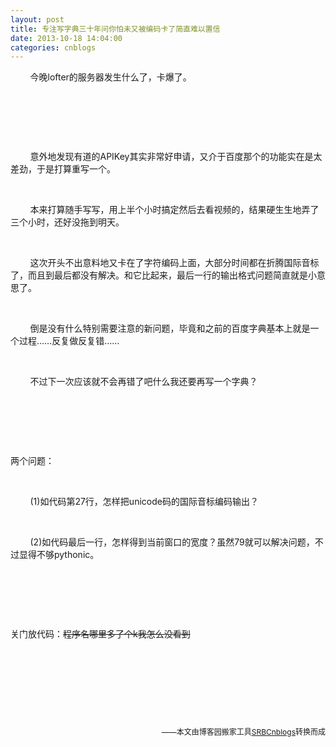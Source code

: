 ```yaml
---
layout: post
title: 专注写字典三十年问你怕未又被编码卡了简直难以置信
date: 2013-10-18 14:04:00
categories: cnblogs
---
```


<p>&nbsp;&nbsp;&nbsp;&nbsp;&nbsp;&nbsp;&nbsp;&nbsp;今晚lofter的服务器发生什么了，卡爆了。</p>
<p>&nbsp;</p>
<p>&nbsp;</p>
<p>&nbsp;</p>
<p>&nbsp;&nbsp;&nbsp;&nbsp;&nbsp;&nbsp;&nbsp;&nbsp;意外地发现有道的APIKey其实非常好申请，又介于百度那个的功能实在是太差劲，于是打算重写一个。</p>
<p>&nbsp;</p>
<p>&nbsp;&nbsp;&nbsp;&nbsp;&nbsp;&nbsp;&nbsp;&nbsp;本来打算随手写写，用上半个小时搞定然后去看视频的，结果硬生生地弄了三个小时，还好没拖到明天。</p>
<p>&nbsp;</p>
<p>&nbsp;&nbsp;&nbsp;&nbsp;&nbsp;&nbsp;&nbsp;&nbsp;这次开头不出意料地又卡在了字符编码上面，大部分时间都在折腾国际音标了，而且到最后都没有解决。和它比起来，最后一行的输出格式问题简直就是小意思了。</p>
<p>&nbsp;</p>
<p>&nbsp;&nbsp;&nbsp;&nbsp;&nbsp;&nbsp;&nbsp;&nbsp;倒是没有什么特别需要注意的新问题，毕竟和之前的百度字典基本上就是一个过程&hellip;&hellip;反复做反复错&hellip;&hellip;</p>
<p>&nbsp;</p>
<p>&nbsp;&nbsp;&nbsp;&nbsp;&nbsp;&nbsp;&nbsp;&nbsp;不过下一次应该就不会再错了吧什么我还要再写一个字典？</p>
<p>&nbsp;</p>
<p>&nbsp;</p>
<p>&nbsp;</p>
<p>两个问题：</p>
<p>&nbsp;</p>
<p>&nbsp;&nbsp;&nbsp;&nbsp;&nbsp;&nbsp;&nbsp;&nbsp;(1)如代码第27行，怎样把unicode码的国际音标编码输出？</p>
<p>&nbsp;</p>
<p>&nbsp;&nbsp;&nbsp;&nbsp;&nbsp;&nbsp;&nbsp;&nbsp;(2)如代码最后一行，怎样得到当前窗口的宽度？虽然79就可以解决问题，不过显得不够pythonic。</p>
<p>&nbsp;</p>
<p>&nbsp;</p>
<p>&nbsp;</p>
<p>关门放代码：<span style="text-decoration: line-through;">程序名哪里多了个k我怎么没看到</span></p>
<p>&nbsp;</p>
<p>&nbsp;</p>
<p>&nbsp;</p>
<p><img src="http://images.cnitblog.com/blog/580469/201311/08234817-ca1a5a21bd604f07bf90f84bacf84695.jpg" alt="" /><br /><br /></p>

<p align=right><span style="font-size: 12px">——本文由博客园搬家工具<a href="https://github.com/mlxy/SRBCnblogs">SRBCnblogs</a>转换而成</span></p>